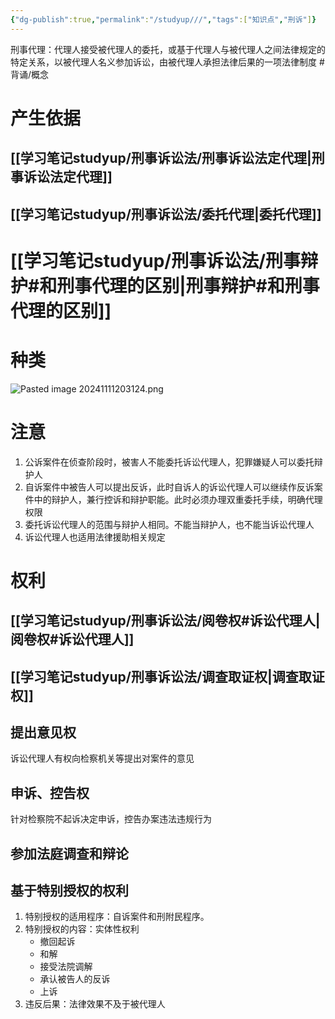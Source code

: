 ```yaml
---
{"dg-publish":true,"permalink":"/studyup///","tags":["知识点","刑诉"]}
---
```


刑事代理：代理人接受被代理人的委托，或基于代理人与被代理人之间法律规定的特定关系，以被代理人名义参加诉讼，由被代理人承担法律后果的一项法律制度 #背诵/概念 
# 产生依据
## [[学习笔记studyup/刑事诉讼法/刑事诉讼法定代理\|刑事诉讼法定代理]]
## [[学习笔记studyup/刑事诉讼法/委托代理\|委托代理]]
# [[学习笔记studyup/刑事诉讼法/刑事辩护#和刑事代理的区别\|刑事辩护#和刑事代理的区别]]
# 种类
![Pasted image 20241111203124.png](/img/user/%E8%BF%90%E8%A1%8C%E6%9D%82/%E9%99%84%E4%BB%B6/Pasted%20image%2020241111203124.png)
# 注意
1. 公诉案件在侦查阶段时，被害人不能委托诉讼代理人，犯罪嫌疑人可以委托辩护人
2. 自诉案件中被告人可以提出反诉，此时自诉人的诉讼代理人可以继续作反诉案件中的辩护人，兼行控诉和辩护职能。此时必须办理双重委托手续，明确代理权限
3. 委托诉讼代理人的范围与辩护人相同。不能当辩护人，也不能当诉讼代理人
4. 诉讼代理人也适用法律援助相关规定
# 权利
## [[学习笔记studyup/刑事诉讼法/阅卷权#诉讼代理人\|阅卷权#诉讼代理人]]
## [[学习笔记studyup/刑事诉讼法/调查取证权\|调查取证权]]
## 提出意见权
诉讼代理人有权向检察机关等提出对案件的意见
## 申诉、控告权
针对检察院不起诉决定申诉，控告办案违法违规行为
## 参加法庭调查和辩论
## 基于特别授权的权利
1. 特别授权的适用程序：自诉案件和刑附民程序。
2. 特别授权的内容：实体性权利
	- 撤回起诉
	- 和解
	- 接受法院调解
	- 承认被告人的反诉
	- 上诉
3. 违反后果：法律效果不及于被代理人